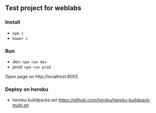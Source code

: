 ## Test project for weblabs

### Install
- `npm i`
- `bower i`

### Run
- dev: `npm run dev`
- prod: `npm run prod`

Open page on http://localhost:8003

### Deploy on heroku
-  heroku buildpacks:set https://github.com/heroku/heroku-buildpack-multi.git
